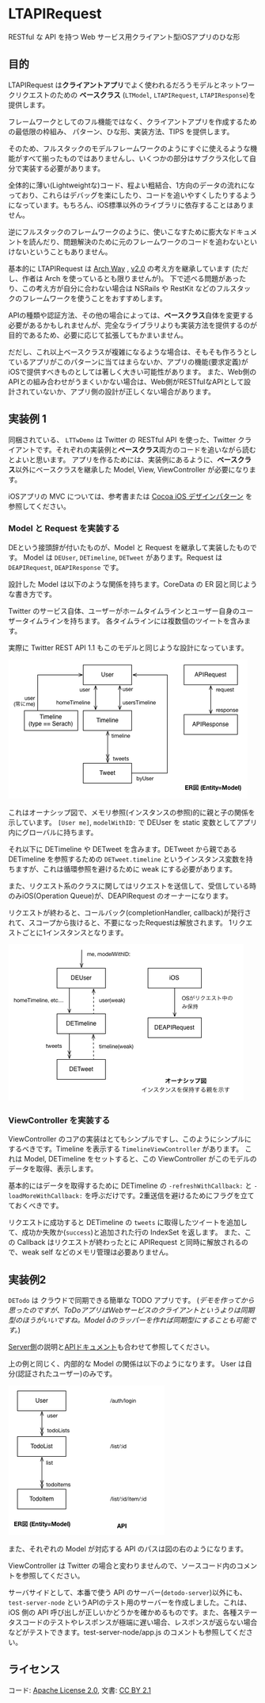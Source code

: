 LTAPIRequest
=========

RESTful な API を持つ Web サービス用クライアント型iOSアプリのひな形

## 目的

LTAPIRequest は**クライアントアプリ**でよく使われるだろうモデルとネットワークリクエストのための
**ベースクラス** (`LTModel`, `LTAPIRequest`, `LTAPIResponse`)を提供します。

フレームワークとしてのフル機能ではなく、クライアントアプリを作成するための最低限の枠組み、
パターン、ひな形、実装方法、TIPS を提供します。

そのため、フルスタックのモデルフレームワークのようにすぐに使えるような機能がすべて揃ったものではありませんし、いくつかの部分はサブクラス化して自分で実装する必要があります。

全体的に薄い(Lightweightな)コード、程よい粗結合、1方向のデータの流れになっており、これらはデバッグを楽にしたり、コードを追いやすくしたりするようになっています。もちろん、iOS標準以外のライブラリに依存することはありません。

逆にフルスタックのフレームワークのように、使いこなすために膨大なドキュメントを読んだり、問題解決のために元のフレームワークのコードを追わないといけないということもありません。

基本的に LTAPIRequest は [Arch Way](https://wiki.archlinux.org/index.php/The_Arch_Way_%28%E6%97%A5%E6%9C%AC%E8%AA%9E%29) , [v2.0](https://wiki.archlinux.org/index.php/The_Arch_Way_v2.0_%28%E6%97%A5%E6%9C%AC%E8%AA%9E%29) の考え方を継承しています (ただし、作者は Arch を使っているとも限りませんが)。
下で述べる問題があったり、この考え方が自分に合わない場合は NSRails や RestKit などのフルスタックのフレームワークを使うことをおすすめします。

APIの種類や認証方法、その他の場合によっては、**ベースクラス**自体を変更する必要があるかもしれませんが、完全なライブラリよりも実装方法を提供するのが目的であるため、必要に応じて拡張してもかまいません。

だだし、これ以上ベースクラスが複雑になるような場合は、そもそも作ろうとしているアプリがこのパターンに当てはまらないか、アプリの機能(要求定義)がiOSで提供すべきものとしては著しく大きい可能性があります。
また、Web側のAPIとの組み合わせがうまくいかない場合は、Web側がRESTfulなAPIとして設計されていないか、アプリ側の設計が正しくない場合があります。

## 実装例 1

同梱されている、 `LTTwDemo` は Twitter の RESTful API を使った、Twitter クライアントです。それぞれの実装例と**ベースクラス**両方のコードを追いながら読むとよいと思います。
アプリを作るためには、実装例にあるように、**ベースクラス**以外にベースクラスを継承した Model, View, ViewController が必要になります。

iOSアプリの MVC については、参考書または [Cocoa iOS デザインパターン](http://yusukeito.me/post/41267296089/cocoa-ios) を参照してください。

### Model と Request を実装する

DEという接頭辞が付いたものが、Model と Request を継承して実装したものです。
Model は `DEUser`, `DETimeline`, `DETweet` があります。Request は `DEAPIRequest`, `DEAPIResponse` です。

設計した Model は以下のような関係を持ちます。CoreData の ER 図と同じような書き方です。

Twitter のサービス自体、ユーザーがホームタイムラインとユーザー自身のユーザータイムラインを持ちます。
各タイムラインには複数個のツイートを含みます。

実際に Twitter REST API 1.1 もこのモデルと同じような設計になっています。

![Model Relation](LTTwDemo/model-relation.png)

これはオーナシップ図で、メモリ参照(インスタンスの参照)的に親と子の関係を示しています。
`[User me]`, `modelWithID:` で DEUser を static 変数としてアプリ内にグローバルに持ちます。

それ以下に DETimeline や DETweet を含みます。DETweet から親である DETimeline を参照するための `DETweet.timeline` というインスタンス変数を持ちますが、これは循環参照を避けるために weak にする必要があります。

また、リクエスト系のクラスに関してはリクエストを送信して、受信している時のみiOS(Operation Queue)が、DEAPIRequest のオーナーになります。

リクエストが終わると、コールバック(completionHandler, callback)が発行されて、スコープから抜けると、不要になったRequestは解放されます。
1リクエストごとに1インスタンスとなります。

![Owner](LTTwDemo/owner-ship.png)

### ViewController を実装する

ViewController のコアの実装はとてもシンプルですし、このようにシンプルにするべきです。Timeline を表示する `TimelineViewController` があります。
これは Model, DETimeline をセットすると、この ViewController がこのモデルのデータを取得、表示します。

基本的にはデータを取得するために DETimeline の `-refreshWithCallback:` と `-loadMoreWithCallback:` を呼ぶだけです。2重送信を避けるためにフラグを立てておくべきです。

リクエストに成功すると DETimeline の `tweets` に取得したツイートを追加して、成功か失敗か(`success`)と追加された行の IndexSet を返します。
また、この Callback はリクエストが終わったとに APIRequest と同時に解放されるので、weak self などのメモリ管理は必要ありません。

## 実装例2

`DETodo` は クラウドで同期できる簡単な TODO アプリです。
(_デモを作ってから思ったのですが、ToDoアプリはWebサービスのクライアントというよりは同期型のほうがいいですね。Model åのラッパーを作れば同期型にすることも可能です。_)

[Server側](blob/master/DETodo/Server.md)の説明と[APIドキュメント](blob/master/DETodo/api_document.md)も合わせて参照してください。

上の例と同じく、内部的な Model の関係は以下のようになります。
User は自分(認証されたユーザー)のみです。

![Model Relation](DETodo/model-relation.png)

また、それぞれの Model が対応する API のパスは図の右のようになります。

ViewController は Twitter の場合と変わりませんので、ソースコード内のコメントを参照してください。

サーバサイドとして、本番で使う API のサーバー(`detodo-server`)以外にも、`test-server-node` というAPIのテスト用のサーバーを作成しました。これは、iOS 側の API 呼び出しが正しいかどうかを確かめるものです。また、各種ステータスコードのテストやレスポンスが極端に遅い場合、レスポンスが返らない場合などがテストできます。test-server-node/app.js のコメントも参照してください。


## ライセンス

コード: [Apache License 2.0](http://www.apache.org/licenses/LICENSE-2.0.txt), 文書: [CC BY 2.1](http://creativecommons.org/licenses/by/2.1/jp/)


